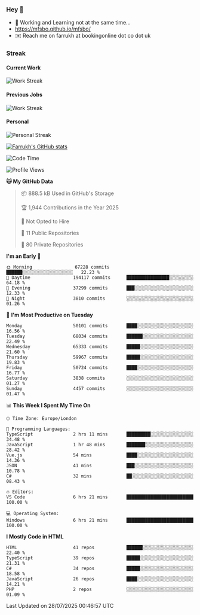 ### Hey 👋

- 🏃 Working and Learning not at the same time...
- https://mfsbo.github.io/mfsbo/
- ✉️ Reach me on farrukh at bookingonline dot co dot uk

### Streak
#### Current Work
![Work Streak](https://streak-stats.demolab.com/?user=mfsbo)
#### Previous Jobs
![Work Streak](https://streak-stats.demolab.com/?user=farrukhcw)
#### Personal
![Personal Streak](https://streak-stats.demolab.com/?user=farrukhsubhani)

[![Farrukh's GitHub stats](https://github-readme-stats.vercel.app/api?username=mfsbo&hide=stars&count_private=true)](https://github.com/mfsbo/)

<!--START_SECTION:waka-->
![Code Time](http://img.shields.io/badge/Code%20Time-972%20hrs%2053%20mins-blue)

![Profile Views](http://img.shields.io/badge/Profile%20Views-1-blue)

**🐱 My GitHub Data** 

> 📦 888.5 kB Used in GitHub's Storage 
 > 
> 🏆 1,944 Contributions in the Year 2025
 > 
> 🚫 Not Opted to Hire
 > 
> 📜 11 Public Repositories 
 > 
> 🔑 80 Private Repositories 
 > 
**I'm an Early 🐤** 

```text
🌞 Morning                67228 commits       ██████░░░░░░░░░░░░░░░░░░░   22.23 % 
🌆 Daytime                194117 commits      ████████████████░░░░░░░░░   64.18 % 
🌃 Evening                37299 commits       ███░░░░░░░░░░░░░░░░░░░░░░   12.33 % 
🌙 Night                  3810 commits        ░░░░░░░░░░░░░░░░░░░░░░░░░   01.26 % 
```
📅 **I'm Most Productive on Tuesday** 

```text
Monday                   50101 commits       ████░░░░░░░░░░░░░░░░░░░░░   16.56 % 
Tuesday                  68034 commits       ██████░░░░░░░░░░░░░░░░░░░   22.49 % 
Wednesday                65333 commits       █████░░░░░░░░░░░░░░░░░░░░   21.60 % 
Thursday                 59967 commits       █████░░░░░░░░░░░░░░░░░░░░   19.83 % 
Friday                   50724 commits       ████░░░░░░░░░░░░░░░░░░░░░   16.77 % 
Saturday                 3838 commits        ░░░░░░░░░░░░░░░░░░░░░░░░░   01.27 % 
Sunday                   4457 commits        ░░░░░░░░░░░░░░░░░░░░░░░░░   01.47 % 
```


📊 **This Week I Spent My Time On** 

```text
🕑︎ Time Zone: Europe/London

💬 Programming Languages: 
TypeScript               2 hrs 11 mins       █████████░░░░░░░░░░░░░░░░   34.48 % 
JavaScript               1 hr 48 mins        ███████░░░░░░░░░░░░░░░░░░   28.42 % 
Vue.js                   54 mins             ████░░░░░░░░░░░░░░░░░░░░░   14.36 % 
JSON                     41 mins             ███░░░░░░░░░░░░░░░░░░░░░░   10.78 % 
C#                       32 mins             ██░░░░░░░░░░░░░░░░░░░░░░░   08.43 % 

🔥 Editors: 
VS Code                  6 hrs 21 mins       █████████████████████████   100.00 % 

💻 Operating System: 
Windows                  6 hrs 21 mins       █████████████████████████   100.00 % 
```

**I Mostly Code in HTML** 

```text
HTML                     41 repos            ██████░░░░░░░░░░░░░░░░░░░   22.40 % 
TypeScript               39 repos            █████░░░░░░░░░░░░░░░░░░░░   21.31 % 
C#                       34 repos            █████░░░░░░░░░░░░░░░░░░░░   18.58 % 
JavaScript               26 repos            ████░░░░░░░░░░░░░░░░░░░░░   14.21 % 
PHP                      2 repos             ░░░░░░░░░░░░░░░░░░░░░░░░░   01.09 % 
```




 Last Updated on 28/07/2025 00:46:57 UTC
<!--END_SECTION:waka-->
<!--
**mfsbo/mfsbo** is a ✨ _special_ ✨ repository because its `README.md` (this file) appears on your GitHub profile.

Here are some ideas to get you started:

- 🔭 I’m currently working on ...
- 🌱 I’m currently learning ...
- 👯 I’m looking to collaborate on ...
- 🤔 I’m looking for help with ...
- 💬 Ask me about ...
- 📫 How to reach me: ...
- 😄 Pronouns: ...
- ⚡ Fun fact: ...
-->
